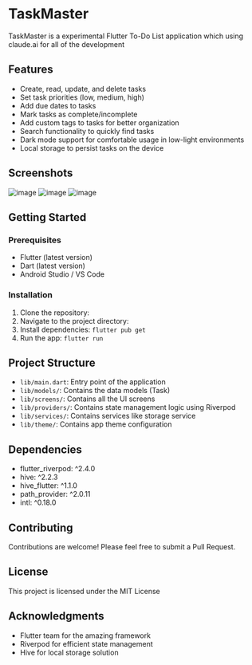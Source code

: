 # TaskMaster

TaskMaster is a experimental Flutter To-Do List application which using claude.ai for all of the development

## Features

- Create, read, update, and delete tasks
- Set task priorities (low, medium, high)
- Add due dates to tasks
- Mark tasks as complete/incomplete
- Add custom tags to tasks for better organization
- Search functionality to quickly find tasks
- Dark mode support for comfortable usage in low-light environments
- Local storage to persist tasks on the device

## Screenshots

![image](https://github.com/ericlamdev/claude-to-do-list/assets/54704086/43622f8a-f4d7-44a6-afc5-36b59d83b4e6)
![image](https://github.com/ericlamdev/claude-to-do-list/assets/54704086/411769c5-24a9-4f8d-a031-0eeb1f9477ba)
![image](https://github.com/ericlamdev/claude-to-do-list/assets/54704086/9c097186-9d90-48b3-a3fe-fef59ae437bd)

## Getting Started

### Prerequisites

- Flutter (latest version)
- Dart (latest version)
- Android Studio / VS Code

### Installation

1. Clone the repository:
2. Navigate to the project directory:
3. Install dependencies: `flutter pub get`
4. Run the app: `flutter run`

## Project Structure

- `lib/main.dart`: Entry point of the application
- `lib/models/`: Contains the data models (Task)
- `lib/screens/`: Contains all the UI screens
- `lib/providers/`: Contains state management logic using Riverpod
- `lib/services/`: Contains services like storage service
- `lib/theme/`: Contains app theme configuration

## Dependencies

- flutter_riverpod: ^2.4.0
- hive: ^2.2.3
- hive_flutter: ^1.1.0
- path_provider: ^2.0.11
- intl: ^0.18.0

## Contributing

Contributions are welcome! Please feel free to submit a Pull Request.

## License

This project is licensed under the MIT License

## Acknowledgments

- Flutter team for the amazing framework
- Riverpod for efficient state management
- Hive for local storage solution